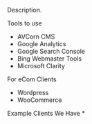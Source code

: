 Description.

Tools to use
* AVCorn CMS
* Google Analytics
* Google Search Console
* Bing Webmaster Tools
* Microsoft Clarity

For eCom Clients
* Wordpress
* WooCommerce

Example Clients We Have
* 